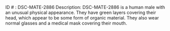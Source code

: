 ID # : DSC-MATE-2886
Description: DSC-MATE-2886 is a human male with an unusual physical appearance. They have green layers covering their head, which appear to be some form of organic material. They also wear normal glasses and a medical mask covering their mouth. 